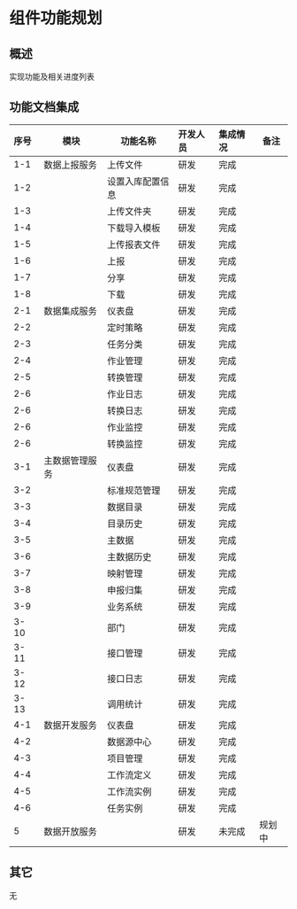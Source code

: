 # 组件功能规划

## 概述

实现功能及相关进度列表

## 功能文档集成

| 序号 | 模块           | 功能名称         | 开发人员 | 集成情况 | 备注   |
| :--- | -------------- | ---------------- | :------- | :------- | ------ |
| 1-1  | 数据上报服务   | 上传文件         | 研发     | 完成     |        |
| 1-2  |                | 设置入库配置信息 | 研发     | 完成     |        |
| 1-3  |                | 上传文件夹       | 研发     | 完成     |        |
| 1-4  |                | 下载导入模板     | 研发     | 完成     |        |
| 1-5  |                | 上传报表文件     | 研发     | 完成     |        |
| 1-6  |                | 上报             | 研发     | 完成     |        |
| 1-7  |                | 分享             | 研发     | 完成     |        |
| 1-8  |                | 下载             | 研发     | 完成     |        |
| 2-1  | 数据集成服务   | 仪表盘           | 研发     | 完成     |        |
| 2-2  |                | 定时策略         | 研发     | 完成     |        |
| 2-3  |                | 任务分类         | 研发     | 完成     |        |
| 2-4  |                | 作业管理         | 研发     | 完成     |        |
| 2-5  |                | 转换管理         | 研发     | 完成     |        |
| 2-6  |                | 作业日志         | 研发     | 完成     |        |
| 2-6  |                | 转换日志         | 研发     | 完成     |        |
| 2-6  |                | 作业监控         | 研发     | 完成     |        |
| 2-6  |                | 转换监控         | 研发     | 完成     |        |
| 3-1  | 主数据管理服务 | 仪表盘           | 研发     | 完成     |        |
| 3-2  |                | 标准规范管理     | 研发     | 完成     |        |
| 3-3  |                | 数据目录         | 研发     | 完成     |        |
| 3-4  |                | 目录历史         | 研发     | 完成     |        |
| 3-5  |                | 主数据           | 研发     | 完成     |        |
| 3-6  |                | 主数据历史       | 研发     | 完成     |        |
| 3-7  |                | 映射管理         | 研发     | 完成     |        |
| 3-8  |                | 申报归集         | 研发     | 完成     |        |
| 3-9  |                | 业务系统         | 研发     | 完成     |        |
| 3-10 |                | 部门             | 研发     | 完成     |        |
| 3-11 |                | 接口管理         | 研发     | 完成     |        |
| 3-12 |                | 接口日志         | 研发     | 完成     |        |
| 3-13 |                | 调用统计         | 研发     | 完成     |        |
| 4-1  | 数据开发服务   | 仪表盘           | 研发     | 完成     |        |
| 4-2  |                | 数据源中心       | 研发     | 完成     |        |
| 4-3  |                | 项目管理         | 研发     | 完成     |        |
| 4-4  |                | 工作流定义       | 研发     | 完成     |        |
| 4-5  |                | 工作流实例       | 研发     | 完成     |        |
| 4-6  |                | 任务实例         | 研发     | 完成     |        |
| 5    | 数据开放服务   |                  | 研发     | 未完成   | 规划中 |

## 其它

无
